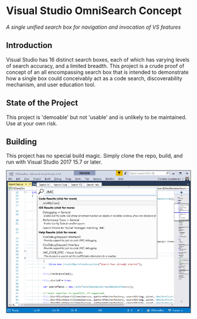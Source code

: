# Visual Studio OmniSearch Concept
*A single unified search box for navigation and invocation of VS features*

## Introduction

Visual Studio has 16 distinct search boxes, each of which has varying levels of search accuracy, and a limited breadth.
This project is a crude proof of concept of an all encompassing search box that is intended to demonstrate how a single
box could conceivably act as a code search, discoverability mechanism, and user education tool.

## State of the Project

This project is 'demoable' but not 'usable' and is unlikely to be maintained. Use at your own risk.

## Building

This project has no special build magic. Simply clone the repo, build, and run with Visual Studio 2017 15.7 or later.

![Screenshot](img/Screenshot.png)